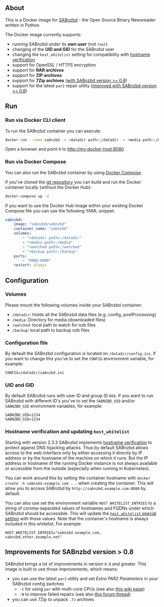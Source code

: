 ## About

This is a Docker image for [SABnzbd](http://sabnzbd.org/) - the Open Source Binary Newsreader written in Python.

The Docker image currently supports:

* running SABnzbd under its __own user__ (not `root`)
* changing of the __UID and GID__ for the SABnzbd user
* changing the `host_whitelist` setting for compatibility with [hostname verification](https://sabnzbd.org/hostname-check)
* support for OpenSSL / HTTPS encryption
* support for __RAR archives__
* support for __ZIP archives__
* support for __7Zip archives__ ([with SABnzbd version >= 0.8](#improvements-for-sabnzbd-version--08))
* support for the latest `par2` repair utility ([improved with SABnzbd version >= 0.8](#improvements-for-sabnzbd-version--08))

## Run

### Run via Docker CLI client

To run the SABnzbd container you can execute:

```bash
docker run --name sabnzbd -v <datadir path>:/datadir -v <media path>:/media -v <watched path>:/watched -v <backup path>:/backup -e SABNZBD_UID=1234 -e SABNZBD_GID=1234 -p 8080:8080 sabnzbd/sabnzbd
```

Open a browser and point it to [http://my-docker-host:8080](http://my-docker-host:8080)

### Run via Docker Compose

You can also run the SABnzbd container by using [Docker Compose](https://www.docker.com/docker-compose).

If you've cloned the [git repository](https://github.com/domibarton/docker-sabnzbd) you can build and run the Docker container locally (without the Docker Hub):

```bash
docker-compose up -d
```

If you want to use the Docker Hub image within your existing Docker Compose file you can use the following YAML snippet:

```yaml
sabnzbd:
    image: "sabnzbd/sabnzbd"
    container_name: "sabnzbd"
    volumes:
        - "<datadir path>:/datadir"
        - "<media path>:/media"
        - "<watched path>:/watched" 
        - "<backup path>:/backup"
    ports:
        - "8080:8080"
    restart: always
```

## Configuration

### Volumes

Please mount the following volumes inside your SABnzbd container:

* `/datadir`: Holds all the SABnzbd data files (e.g. config, postProcessing)
* `/media`: Directory for media (downloaded files)
* `/watched`: local path to watch for nzb files
* `/backup`: local path to backup nzb files

### Configuration file

By default the SABnzbd configuration is located on `/datadir/config.ini`.
If you want to change this you've to set the `CONFIG` environment variable, for example:

```
CONFIG=/datadir/sabnzbd.ini
```

### UID and GID

By default SABnzbd runs with user ID and group ID `666`.
If you want to run SABnzbd with different ID's you've to set the `SABNZBD_UID` and/or `SABNZBD_GID` environment variables, for example:

```
SABNZBD_UID=1234
SABNZBD_GID=1234
```

### Hostname verification and updating `host_whitelist`

Starting with version 2.3.3 SABnzbd implements [hostname verification](https://sabnzbd.org/hostname-check)
to protect against DNS hijacking attacks. Thus by default SABnzbd allows access
to the web interface only by either accessing it directly by IP address or by
the hostname of the machine on which it runs. But the IP address or hostname of
the running Docker instance is not always available or accessible from the
outside (especially when running in Kubernetes).

You can work around this by setting the container hostname with
`docker create -h sabnzbd.example.com ...` when creating the container. This
will allow you to access SABnzbd by `http://sabnzbd.example.com:8080` by
default.

You can also use set the environment variable `HOST_WHITELIST_ENTRIES` to a
string of comma-separated values of hostnames and FQDNs under which SABnzbd
should be accessible. This will update the [`host_whitelist` special setting](https://sabnzbd.org/wiki/configuration/2.3/special)
with those values. Note that the container's hostname is always included in
this whitelist. For example:

```
HOST_WHITELIST_ENTRIES="sabnzbd.example.com, sabnzbd.other.example.net"
```

## Improvements for SABnzbd version > 0.8

SABnzbd brings a lot of improvements in version `0.8` and greater. This image is built to use those improvements, which means:

* you can use the latest `par2` utility and set _Extra PAR2 Parameters_ in your SABnzbd config switches
  * `-t` for using `par` with multi-core CPUs (see also [this wiki page](http://wiki.sabnzbd.org/configure-switches#multi-core))
  * `-N` to improve failed repairs (see also [this forum thread](http://forums.sabnzbd.org/viewtopic.php?f=2&t=19913#p103827))
* you can use 7Zip to unpack `.7z` archives
